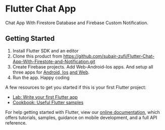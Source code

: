 # Flutter Chat App

Chat App With Firestore Database and Firebase Custom Notification.

## Getting Started

1. Install Flutter SDK and an editor
2. Clone this product from https://github.com/subair-zufi/Flutter-Chat-App-With-Firestote-and-Notification.git
3. Create Firebase projects. Add Web-Android-Ios apps. And setup all three apps for [Android, Ios](https://firebase.google.com/docs/flutter/setup) [and Web](https://medium.com/flutter/must-try-use-firebase-to-host-your-flutter-app-on-the-web-852ee533a469).
4. Run the app. Happy coding


A few resources to get you started if this is your first Flutter project:

- [Lab: Write your first Flutter app](https://flutter.dev/docs/get-started/codelab)
- [Cookbook: Useful Flutter samples](https://flutter.dev/docs/cookbook)

For help getting started with Flutter, view our
[online documentation](https://flutter.dev/docs), which offers tutorials,
samples, guidance on mobile development, and a full API reference.
